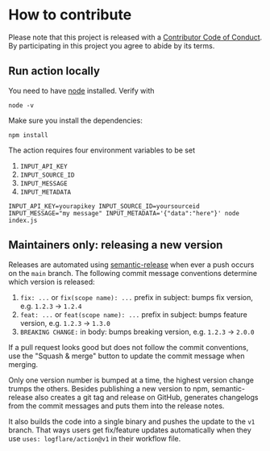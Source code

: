 # How to contribute

Please note that this project is released with a [Contributor Code of Conduct](CODE_OF_CONDUCT.md).
By participating in this project you agree to abide by its terms.

## Run action locally

You need to have [node](https://nodejs.org/en/) installed. Verify with

```
node -v
```

Make sure you install the dependencies:

```
npm install
```

The action requires four environment variables to be set

1. `INPUT_API_KEY`
2. `INPUT_SOURCE_ID`
3. `INPUT_MESSAGE`
4. `INPUT_METADATA`

```
INPUT_API_KEY=yourapikey INPUT_SOURCE_ID=yoursourceid INPUT_MESSAGE="my message" INPUT_METADATA='{"data":"here"}' node index.js
```

## Maintainers only: releasing a new version

Releases are automated using [semantic-release](https://github.com/semantic-release/semantic-release) when ever a push occurs on the `main` branch. The following commit message conventions determine which version is released:

1. `fix: ...` or `fix(scope name): ...` prefix in subject: bumps fix version, e.g. `1.2.3` → `1.2.4`
2. `feat: ...` or `feat(scope name): ...` prefix in subject: bumps feature version, e.g. `1.2.3` → `1.3.0`
3. `BREAKING CHANGE:` in body: bumps breaking version, e.g. `1.2.3` → `2.0.0`

If a pull request looks good but does not follow the commit conventions, use the "Squash & merge" button to update the commit message when merging.

Only one version number is bumped at a time, the highest version change trumps the others.
Besides publishing a new version to npm, semantic-release also creates a git tag and release
on GitHub, generates changelogs from the commit messages and puts them into the release notes.

It also builds the code into a single binary and pushes the update to the `v1` branch. That ways users get fix/feature updates automatically when they use `uses: logflare/action@v1` in their workflow file.
